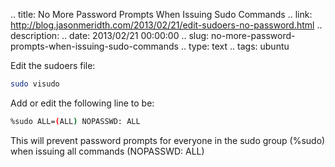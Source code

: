 .. title: No More Password Prompts When Issuing Sudo Commands
.. link: http://blog.jasonmeridth.com/2013/02/21/edit-sudoers-no-password.html
.. description: 
.. date: 2013/02/21 00:00:00
.. slug: no-more-password-prompts-when-issuing-sudo-commands
.. type: text
.. tags: ubuntu

Edit the sudoers file:

```bash
sudo visudo
```

Add or edit the following line to be:

```bash
%sudo ALL=(ALL) NOPASSWD: ALL
```

This will prevent password prompts for everyone in the sudo group (%sudo) when issuing all commands (NOPASSWD: ALL)
